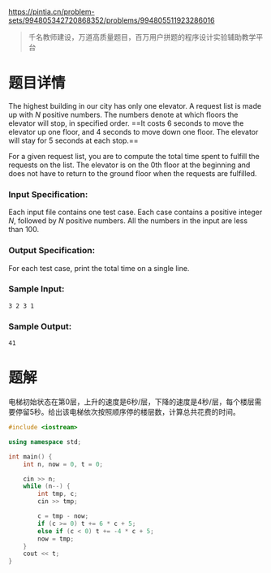 https://pintia.cn/problem-sets/994805342720868352/problems/994805511923286016

> 千名教师建设，万道高质量题目，百万用户拼题的程序设计实验辅助教学平台

# 题目详情
The highest building in our city has only one elevator. A request list is made up with $N$ positive numbers. The numbers denote at which floors the elevator will stop, in specified order. ==It costs 6 seconds to move the elevator up one floor, and 4 seconds to move down one floor. The elevator will stay for 5 seconds at each stop.==

For a given request list, you are to compute the total time spent to fulfill the requests on the list. The elevator is on the 0th floor at the beginning and does not have to return to the ground floor when the requests are fulfilled.

### Input Specification:

Each input file contains one test case. Each case contains a positive integer $N$, followed by $N$ positive numbers. All the numbers in the input are less than 100.

### Output Specification:

For each test case, print the total time on a single line.

### Sample Input:

    3 2 3 1


### Sample Output:

    41

# 题解

电梯初始状态在第0层，上升的速度是6秒/层，下降的速度是4秒/层，每个楼层需要停留5秒。给出该电梯依次按照顺序停的楼层数，计算总共花费的时间。

```cpp
#include <iostream>

using namespace std;

int main() {
    int n, now = 0, t = 0;

    cin >> n;
    while (n--) {
        int tmp, c;
        cin >> tmp;

        c = tmp - now;
        if (c >= 0) t += 6 * c + 5;
        else if (c < 0) t += -4 * c + 5;
        now = tmp;
    }
    cout << t;
}
```

